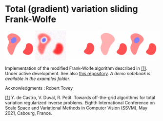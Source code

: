 # Total (gradient) variation sliding Frank-Wolfe

<p align="center">
  <img src="demo.png">
</p>

Implementation of the modified Frank-Wolfe algorithm described in [[1]](https://arxiv.org/abs/2104.06706). Under active development. See also 
[this repository](https://github.com/rpetit/PyCheeger). *A demo notebook is available in the examples folder*.

Acknowledgments : Robert Tovey

[[1]](https://arxiv.org/abs/2104.06706) Y. de Castro, V. Duval, R. Petit. Towards off-the-grid algorithms for total variation regularized inverse problems. Eighth International Conference on Scale Space and Variational Methods in Computer Vision (SSVM), May 2021, Cabourg, France.
